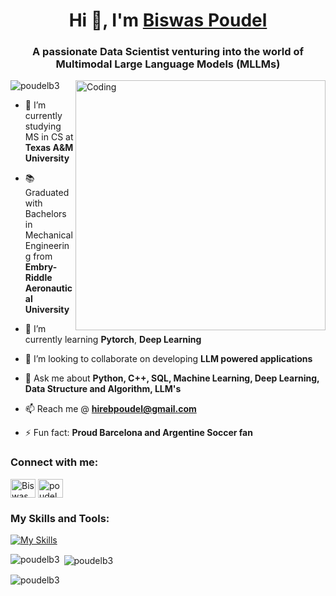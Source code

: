 <h1 align="center">Hi 👋, I'm <a href="https://github.com/poudelb3">Biswas Poudel</a></h1>
<h3 align="center">A passionate Data Scientist venturing into the world of Multimodal Large Language Models (MLLMs)</h3>
<img align="right" alt="Coding" width="400" src="https://user-images.githubusercontent.com/74038190/212749695-a6817c5a-a794-462b-afca-1b5ce7dd5e63.gif">
<p align="left"> <img src="https://komarev.com/ghpvc/?username=poudelb3&label=Profile%20views&color=0e75b6&style=flat" alt="poudelb3" /> </p>

- 🔭 I’m currently studying MS in CS at **Texas A&M University**
-  :books: Graduated with Bachelors in Mechanical Engineering from **Embry-Riddle Aeronautical University**

- 🌱 I’m currently learning **Pytorch**, **Deep Learning**
- 👯 I’m looking to collaborate on developing **LLM powered applications**

- 💬 Ask me about **Python, C++, SQL, Machine Learning, Deep Learning, Data Structure and Algorithm, LLM's** 

- 📫 Reach me @ **hirebpoudel@gmail.com**

- ⚡ Fun fact: **Proud Barcelona and Argentine Soccer fan**

<h3 align="left">Connect with me:</h3>
<p align="left">
<a href="https://www.linkedin.com/in/biswas-poudel/" target="blank"><img align="center" src="https://raw.githubusercontent.com/rahuldkjain/github-profile-readme-generator/master/src/images/icons/Social/linked-in-alt.svg" alt="Biswas Poudel" height="30" width="40" /></a>
<a href="https://instagram.com/poudelb1" target="blank"><img align="center" src="https://raw.githubusercontent.com/rahuldkjain/github-profile-readme-generator/master/src/images/icons/Social/instagram.svg" alt="poudelb1" height="30" width="40" /></a>
</p>

<h3 align="left">My Skills and Tools:</h3>

[![My Skills](https://skillicons.dev/icons?i=cpp,django,git,postgres,mongodb,py,pytorch,html,css,postman)](https://skillicons.dev)

<p><img align="left" src="https://github-readme-stats.vercel.app/api/top-langs?username=poudelb3&show_icons=true&locale=en&layout=compact" alt="poudelb3" /></p>

<p>&nbsp;<img align="center" src="https://github-readme-stats.vercel.app/api?username=poudelb3&show_icons=true&locale=en" alt="poudelb3" /></p>

<p><img align="center" src="https://github-readme-streak-stats.herokuapp.com/?user=poudelb3&" alt="poudelb3" /></p>

<!--
**joshmadakor1/joshmadakor1** is a ✨ _special_ ✨ repository because its `README.md` (this file) appears on your GitHub profile.

Here are some ideas to get you started:

- 🔭 I’m currently working on ...
- 🌱 I’m currently learning ...
- 👯 I’m looking to collaborate on ...
- 🤔 I’m looking for help with ...
- 💬 Ask me about ...
- 📫 How to reach me: ...
- 😄 Pronouns: ...
- ⚡ Fun fact: ...
-->

